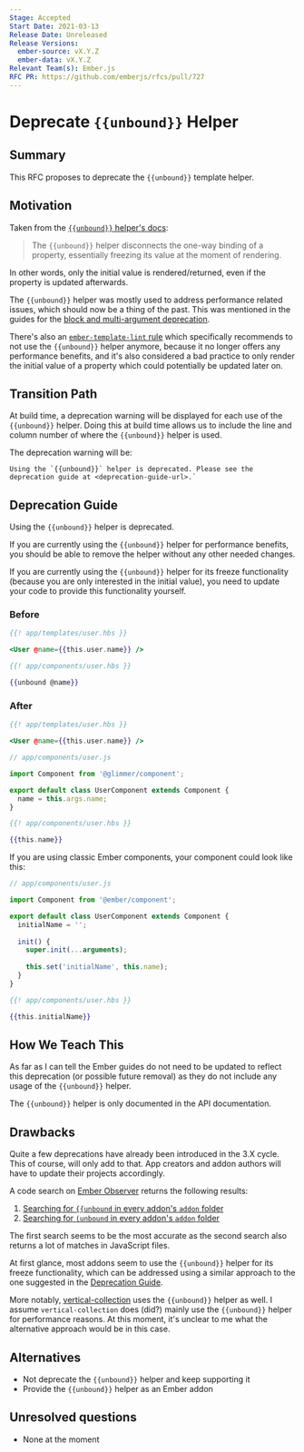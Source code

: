 ```yaml
---
Stage: Accepted
Start Date: 2021-03-13
Release Date: Unreleased
Release Versions:
  ember-source: vX.Y.Z
  ember-data: vX.Y.Z
Relevant Team(s): Ember.js
RFC PR: https://github.com/emberjs/rfcs/pull/727
---
```


# Deprecate `{{unbound}}` Helper

## Summary

This RFC proposes to deprecate the `{{unbound}}` template helper.

## Motivation

Taken from the [`{{unbound}}` helper's docs](https://api.emberjs.com/ember/3.25/classes/Ember.Templates.helpers/methods/unbound?anchor=unbound):
> The `{{unbound}}` helper disconnects the one-way binding of a property, essentially freezing its value at the moment of rendering.

In other words, only the initial value is rendered/returned, even if the property is updated afterwards.

The `{{unbound}}` helper was mostly used to address performance related issues, which should now be a thing of the past. This was mentioned in the guides for the [block and multi-argument deprecation](https://deprecations.emberjs.com/v1.x#toc_block-and-multi-argument-unbound-helper).

There's also an [`ember-template-lint` rule](https://github.com/ember-template-lint/ember-template-lint/blob/master/docs/rule/no-unbound.md) which specifically recommends to not use the `{{unbound}}` helper anymore, because it no longer offers any performance benefits, and it's also considered a bad practice to only render the initial value of a property which could potentially be updated later on.

## Transition Path

At build time, a deprecation warning will be displayed for each use of the `{{unbound}}` helper. Doing this at build time allows us to include the line and column number of where the `{{unbound}}` helper is used.

The deprecation warning will be:

```
Using the `{{unbound}}` helper is deprecated. Please see the deprecation guide at <deprecation-guide-url>.`
```

## Deprecation Guide

Using the `{{unbound}}` helper is deprecated.

If you are currently using the `{{unbound}}` helper for performance benefits, you should be able to remove the helper without any other needed changes.

If you are currently using the `{{unbound}}` helper for its freeze functionality (because you are only interested in the initial value), you need to update your code to provide this functionality yourself.

### Before

```hbs
{{! app/templates/user.hbs }}

<User @name={{this.user.name}} />
```

```hbs
{{! app/components/user.hbs }}

{{unbound @name}}
```

### After

```hbs
{{! app/templates/user.hbs }}

<User @name={{this.user.name}} />
```

```js
// app/components/user.js

import Component from '@glimmer/component';

export default class UserComponent extends Component {
  name = this.args.name;
}
```

```hbs
{{! app/components/user.hbs }}

{{this.name}}
```

If you are using classic Ember components, your component could look like this:

```js
// app/components/user.js

import Component from '@ember/component';

export default class UserComponent extends Component {
  initialName = '';
  
  init() {
    super.init(...arguments);
    
    this.set('initialName', this.name);
  }
}
```

```hbs
{{! app/components/user.hbs }}

{{this.initialName}}
```

## How We Teach This

As far as I can tell the Ember guides do not need to be updated to reflect this deprecation (or possible future removal) as they do not include any usage of the `{{unbound}}` helper.

The `{{unbound}}` helper is only documented in the API documentation.

## Drawbacks

Quite a few deprecations have already been introduced in the 3.X cycle. This of course, will only add to that. App creators and addon authors will have to update their projects accordingly.

A code search on [Ember Observer](https://emberobserver.com/) returns the following results:
1. [Searching for `{{unbound` in every addon's `addon` folder](https://emberobserver.com/code-search?codeQuery=%7B%7Bunbound&fileFilter=addon&sort=score&sortAscending=false)
2. [Searching for `(unbound` in every addon's `addon` folder](https://emberobserver.com/code-search?codeQuery=%28unbound&fileFilter=addon&sort=score&sortAscending=false)

The first search seems to be the most accurate as the second search also returns a lot of matches in JavaScript files.

At first glance, most addons seem to use the `{{unbound}}` helper for its freeze functionality, which can be addressed using a similar approach to the one suggested in the [Deprecation Guide](#deprecation-guide).

More notably, [vertical-collection](https://github.com/html-next/vertical-collection) uses the `{{unbound}}` helper as well. I assume `vertical-collection` does (did?) mainly use the `{{unbound}}` helper for performance reasons. At this moment, it's unclear to me what the alternative approach would be in this case.

## Alternatives

- Not deprecate the `{{unbound}}` helper and keep supporting it
- Provide the `{{unbound}}` helper as an Ember addon

## Unresolved questions

- None at the moment